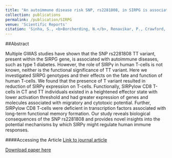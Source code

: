 ```yaml
---
title: "An autoimmune disease risk SNP, rs2281808, in SIRPG is associated with reduced expression of SIRPγ and heightened effector state in human CD8 T-cells."
collection: publications
permalink: /publication/SIRPG
venue: 'Scientific Reports'
citation: 'Sinha, S., <b>Borcherding, N.</b>, Renavikar, P., Crawford, M., & Karandikar. Autoimmune disease risk SNP rs2281808 in Sirp𝛄 is associated with heightened effector state and greater cytotoxic potential in human CD8 T-cells. Scientific Reports 2018.'
---
```


##Abstract

Multiple GWAS studies have shown that the SNP rs2281808 TT variant, present within the SIRPG gene, is associated with autoimmune diseases, such as type 1 diabetes. However, the role of SIRPγ in human T-cells is not known, neither is the functional significance of TT variant. Here we investigated SIRPG genotypes and their effects on the fate and function of human T-cells. We found that the presence of T variant resulted in reduction of SIRPγ expression on T-cells. Functionally, SIRPγlow CD8 T-cells in CT and TT individuals existed in a heightened effector state with lower activation threshold and had greater expression of genes and molecules associated with migratory and cytotoxic potential. Further, SIRPγlow CD8 T-cells were deficient in transcription factors associated with long-term functional memory formation. Our study reveals biological consequences of the SNP rs2281808 and provides novel insights into the potential mechanisms by which SIRPγ might regulate human immune responses.

####Accessing the Article
[Link to journal article](https://www.nature.com/articles/s41598-018-33901-1)

[Download paper here](https://ncborcherding.github.io/files/SIRPG.pdf)





